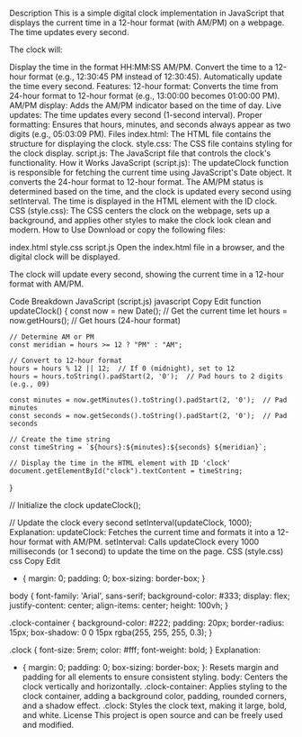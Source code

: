 Description
This is a simple digital clock implementation in JavaScript that displays the current time in a 12-hour format (with AM/PM) on a webpage. The time updates every second.

The clock will:

Display the time in the format HH:MM:SS AM/PM.
Convert the time to a 12-hour format (e.g., 12:30:45 PM instead of 12:30:45).
Automatically update the time every second.
Features:
12-hour format: Converts the time from 24-hour format to 12-hour format (e.g., 13:00:00 becomes 01:00:00 PM).
AM/PM display: Adds the AM/PM indicator based on the time of day.
Live updates: The time updates every second (1-second interval).
Proper formatting: Ensures that hours, minutes, and seconds always appear as two digits (e.g., 05:03:09 PM).
Files
index.html: The HTML file contains the structure for displaying the clock.
style.css: The CSS file contains styling for the clock display.
script.js: The JavaScript file that controls the clock's functionality.
How it Works
JavaScript (script.js):
The updateClock function is responsible for fetching the current time using JavaScript's Date object.
It converts the 24-hour format to 12-hour format.
The AM/PM status is determined based on the time, and the clock is updated every second using setInterval.
The time is displayed in the HTML element with the ID clock.
CSS (style.css):
The CSS centers the clock on the webpage, sets up a background, and applies other styles to make the clock look clean and modern.
How to Use
Download or copy the following files:

index.html
style.css
script.js
Open the index.html file in a browser, and the digital clock will be displayed.

The clock will update every second, showing the current time in a 12-hour format with AM/PM.

Code Breakdown
JavaScript (script.js)
javascript
Copy
Edit
function updateClock() {
    const now = new Date();  // Get the current time
    let hours = now.getHours();  // Get hours (24-hour format)

    // Determine AM or PM
    const meridian = hours >= 12 ? "PM" : "AM";

    // Convert to 12-hour format
    hours = hours % 12 || 12;  // If 0 (midnight), set to 12
    hours = hours.toString().padStart(2, '0');  // Pad hours to 2 digits (e.g., 09)

    const minutes = now.getMinutes().toString().padStart(2, '0');  // Pad minutes
    const seconds = now.getSeconds().toString().padStart(2, '0');  // Pad seconds

    // Create the time string
    const timeString = `${hours}:${minutes}:${seconds} ${meridian}`;

    // Display the time in the HTML element with ID 'clock'
    document.getElementById("clock").textContent = timeString;
}

// Initialize the clock
updateClock();

// Update the clock every second
setInterval(updateClock, 1000);
Explanation:
updateClock: Fetches the current time and formats it into a 12-hour format with AM/PM.
setInterval: Calls updateClock every 1000 milliseconds (or 1 second) to update the time on the page.
CSS (style.css)
css
Copy
Edit
* {
  margin: 0;
  padding: 0;
  box-sizing: border-box;
}

body {
  font-family: 'Arial', sans-serif;
  background-color: #333;
  display: flex;
  justify-content: center;
  align-items: center;
  height: 100vh;
}

.clock-container {
  background-color: #222;
  padding: 20px;
  border-radius: 15px;
  box-shadow: 0 0 15px rgba(255, 255, 255, 0.3);
}

.clock {
  font-size: 5rem;
  color: #fff;
  font-weight: bold;
}
Explanation:
* { margin: 0; padding: 0; box-sizing: border-box; }: Resets margin and padding for all elements to ensure consistent styling.
body: Centers the clock vertically and horizontally.
.clock-container: Applies styling to the clock container, adding a background color, padding, rounded corners, and a shadow effect.
.clock: Styles the clock text, making it large, bold, and white.
License
This project is open source and can be freely used and modified.
